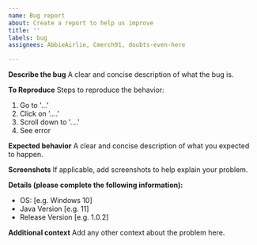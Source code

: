 ```yaml
---
name: Bug report
about: Create a report to help us improve
title: ''
labels: bug
assignees: AbbieAirlie, Cmerch91, doubts-even-here

---
```


**Describe the bug**
A clear and concise description of what the bug is.

**To Reproduce**
Steps to reproduce the behavior:
1. Go to '...'
2. Click on '....'
3. Scroll down to '....'
4. See error

**Expected behavior**
A clear and concise description of what you expected to happen.

**Screenshots**
If applicable, add screenshots to help explain your problem.

**Details (please complete the following information):**
 - OS: [e.g. Windows 10]
 - Java Version [e.g. 11]
 - Release Version [e.g. 1.0.2]

**Additional context**
Add any other context about the problem here.
